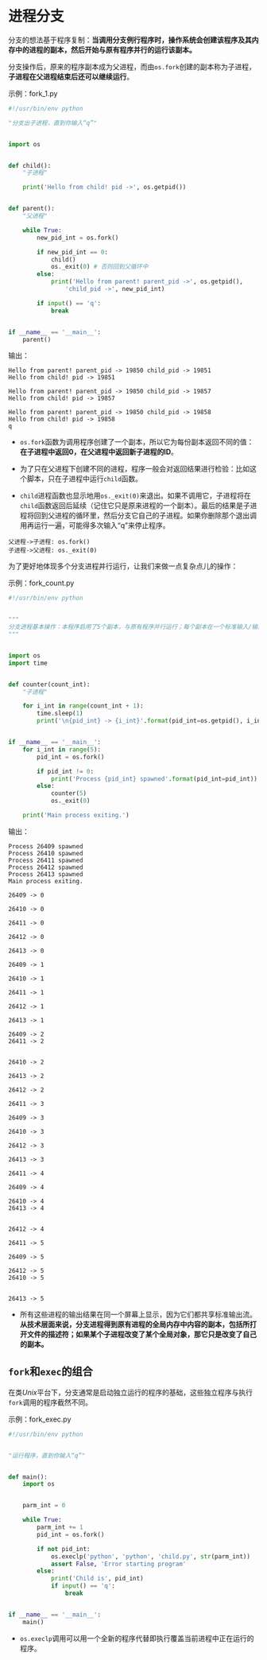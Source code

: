 # 进程分支



分支的想法基于程序复制：**当调用分支例行程序时，操作系统会创建该程序及其内存中的进程的副本，然后开始与原有程序并行的运行该副本。**

分支操作后，原来的程序副本成为父进程，而由`os.fork`创建的副本称为子进程，**子进程在父进程结束后还可以继续运行**。

示例：fork_1.py

```python
#!/usr/bin/env python

"分支出子进程，直到你输入“q”"


import os


def child():
	"子进程"

	print('Hello from child! pid ->', os.getpid())


def parent():
	"父进程"

	while True:
		new_pid_int = os.fork()

		if new_pid_int == 0:
			child()
			os._exit(0)	# 否则回到父循环中
		else:
			print('Hello from parent! parent_pid ->', os.getpid(),
				'child_pid ->', new_pid_int)

		if input() == 'q':
			break


if __name__ == '__main__':
	parent()
```

输出：

```out
Hello from parent! parent_pid -> 19850 child_pid -> 19851
Hello from child! pid -> 19851

Hello from parent! parent_pid -> 19850 child_pid -> 19857
Hello from child! pid -> 19857

Hello from parent! parent_pid -> 19850 child_pid -> 19858
Hello from child! pid -> 19858
q
```

- `os.fork`函数为调用程序创建了一个副本，所以它为每份副本返回不同的值：**在子进程中返回0，在父进程中返回新子进程的ID**。

- 为了只在父进程下创建不同的进程，程序一般会对返回结果进行检验：比如这个脚本，只在子进程中运行`child`函数。
- `child`进程函数也显示地用`os._exit(0)`来退出。如果不调用它，子进程将在`child`函数返回后延续（记住它只是原来进程的一个副本）。最后的结果是子进程将回到父进程的循环里，然后分支它自己的子进程。如果你删除那个退出调用再运行一遍，可能得多次输入“q”来停止程序。

```sequence
父进程->子进程: os.fork()
子进程->父进程: os._exit(0)
```

为了更好地体现多个分支进程并行运行，让我们来做一点复杂点儿的操作：

示例：fork_count.py

```python
#!/usr/bin/env python


"""
分支进程基本操作：本程序启用了5个副本，与原有程序并行运行；每个副本在一个标准输入/输出流上重复5次。
"""


import os
import time


def counter(count_int):
	"子进程"

	for i_int in range(count_int + 1):
		time.sleep(1)
		print('\n{pid_int} -> {i_int}'.format(pid_int=os.getpid(), i_int=i_int))


if __name__ == '__main__':
	for i_int in range(5):
		pid_int = os.fork()

		if pid_int != 0:
			print('Process {pid_int} spawned'.format(pid_int=pid_int))
		else:
			counter(5)
			os._exit(0)

	print('Main process exiting.')
```

输出：

```out
Process 26409 spawned
Process 26410 spawned
Process 26411 spawned
Process 26412 spawned
Process 26413 spawned
Main process exiting.

26409 -> 0

26410 -> 0

26411 -> 0

26412 -> 0

26413 -> 0

26409 -> 1

26410 -> 1

26411 -> 1

26412 -> 1

26413 -> 1

26409 -> 2
26411 -> 2


26410 -> 2

26413 -> 2

26412 -> 2

26411 -> 3

26409 -> 3

26410 -> 3

26412 -> 3

26413 -> 3

26411 -> 4

26409 -> 4

26410 -> 4
26413 -> 4


26412 -> 4

26411 -> 5

26409 -> 5

26412 -> 5
26410 -> 5


26413 -> 5

```

- 所有这些进程的输出结果在同一个屏幕上显示，因为它们都共享标准输出流。**从技术层面来说，分支进程得到原有进程的全局内存中内容的副本，包括所打开文件的描述符；如果某个子进程改变了某个全局对象，那它只是改变了自己的副本。**



## `fork`和`exec`的组合

在类*Unix*平台下，分支通常是启动独立运行的程序的基础，这些独立程序与执行`fork`调用的程序截然不同。

示例：fork_exec.py

```python
#!/usr/bin/env python


"运行程序，直到你输入“q”"


def main():
	import os


	parm_int = 0

	while True:
		parm_int += 1
		pid_int = os.fork()

		if not pid_int:
			os.execlp('python', 'python', 'child.py', str(parm_int))		# 覆盖原来的程序
			assert False, 'Error starting program'							# 不应该返回，因为原程序已被覆盖为child.py
		else:
			print('Child is', pid_int)
			if input() == 'q':
				break


if __name__ == '__main__':
	main()
```

- `os.execlp`调用可以用一个全新的程序代替即执行覆盖当前进程中正在运行的程序。